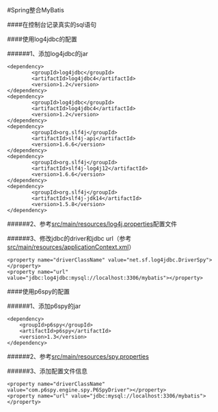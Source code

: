 #Spring整合MyBatis

####在控制台记录真实的sql语句

####使用log4jdbc的配置

######1、添加log4jdbc的jar

	<dependency>
			<groupId>log4jdbc</groupId>
			<artifactId>log4jdbc4</artifactId>
			<version>1.2</version>
	</dependency>
	<dependency>
			<groupId>log4jdbc</groupId>
			<artifactId>log4jdbc4</artifactId>
			<version>1.2</version>
	</dependency>
	<dependency>
			<groupId>org.slf4j</groupId>
			<artifactId>slf4j-api</artifactId>
			<version>1.6.6</version>
	</dependency>
	<dependency>
			<groupId>org.slf4j</groupId>
			<artifactId>slf4j-log4j12</artifactId>
			<version>1.6.6</version>
	</dependency>
	<dependency>
			<groupId>org.slf4j</groupId>
			<artifactId>slf4j-jdk14</artifactId>
			<version>1.5.8</version>
	</dependency>
	
######2、参考[src/main/resources/log4j.properties](src/main/resources/log4j.properties)配置文件

######3、修改jdbc的driver和jdbc url（参考[src/main/resources/applicationContext.xml](src/main/resources/applicationContext.xml)）

	<property name="driverClassName" value="net.sf.log4jdbc.DriverSpy"></property>
	<property name="url" value="jdbc:log4jdbc:mysql://localhost:3306/mybatis"></property>
	
####使用p6spy的配置	

######1、添加p6spy的jar

	<dependency>
		<groupId>p6spy</groupId>
		<artifactId>p6spy</artifactId>
		<version>1.3</version>
	</dependency>
	
######2、参考[src/main/resources/spy.properties](src/main/resources/spy.properties)

######3、添加配置文件信息

	<property name="driverClassName" value="com.p6spy.engine.spy.P6SpyDriver"></property>
	<property name="url" value="jdbc:mysql://localhost:3306/mybatis"></property>
